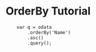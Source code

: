# OrderBy Tutorial

```
    var q = odata
        .orderBy('Name')
        .asc()
        .query();
```
